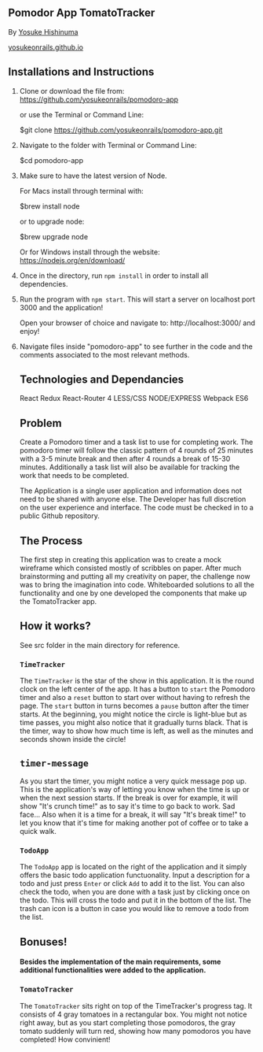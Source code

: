 
## Pomodor App TomatoTracker

By [Yosuke Hishinuma](mailto:yosukeonrails@gmail.com)

[yosukeonrails.github.io](https://github.com/yosukeonrails)

## Installations and Instructions

1. Clone or download the file from:
   https://github.com/yosukeonrails/pomodoro-app

   or use the Terminal or Command Line:

   $git clone https://github.com/yosukeonrails/pomodoro-app.git

2. Navigate to the folder with Terminal or Command Line:

   $cd pomodoro-app

3. Make sure to have the latest version of Node.
 
   For Macs install through terminal with:

   $brew install node

   or to upgrade node:

   $brew upgrade node 

   Or for Windows install through the website:
   https://nodejs.org/en/download/

4. Once in the directory, run `npm install` in order to install all dependencies. 
   
5. Run the program with `npm start`. This will start a server on localhost port 3000 and the application!

   Open your browser of choice and navigate to: http://localhost:3000/ and enjoy!

8. Navigate files inside "pomodoro-app" to see further in the code and the comments associated to the most relevant methods.


   ## Technologies and Dependancies 
    
    React
    Redux
    React-Router 4
    LESS/CSS
    NODE/EXPRESS
    Webpack
    ES6

   ## Problem

    Create a Pomodoro timer and a task list to use for completing work. The pomodoro timer will follow the classic pattern of 4 rounds of 25 minutes with a 3-5 minute break and then after 4 rounds a break of 15-30 minutes. Additionally a task list will also be available for tracking the work that needs to be completed.

    The Application is a single user application and information does not need to be shared with anyone else.
    The Developer has full discretion on the user experience and interface.
    The code must be checked in to a public Github repository.


   ## The Process

   The first step in creating this application was to create a mock wireframe which consisted mostly of scribbles on paper. After much brainstorming and putting all my creativity on paper, the challenge now was to bring the imagination into code. Whiteboarded solutions to all the functionality and one by one developed the components that make up the TomatoTracker app. 

   ## How it works?

   See src folder in the main directory for reference.

   ### `TimeTracker`

    The `TimeTracker` is the star of the show in this application. It is the round clock on the left center of the app. It has a button to `start` the Pomodoro timer and also a `reset` button to start over without having to refresh the page. The `start` button in turns becomes a `pause` button after the timer starts.
    At the beginning, you might notice the circle is light-blue but as time passes, you might also notice that it gradually turns black. That is the timer, way to show how much time is left, as well as the minutes and seconds shown inside the circle!

   ## `timer-message`

    As you start the timer, you might notice a very quick message pop up. This is the application's way of letting you know when the time is up or when the next session starts. If the break is over for example, it will show "It's crunch time!" as to say it's time to go back to work. Sad face... Also when it is a time for a break, it will say "It's break time!" to let you know that it's time for making another pot of coffee or to take a quick walk. 
    

   ### `TodoApp`

    The `TodoApp` app is located on the right of the application and it simply offers the basic todo application functuonality. Input a description for a todo and just press `Enter` or click `Add` to add it to the list. You can also check the todo, when you are done with a task just by clicking once on the todo. This will cross the todo and put it in the bottom of the list. The trash can icon is a button in case you would like to remove a todo from the list.

   ## Bonuses!

   #### Besides the implementation of the main requirements, some additional functionalities were added to the application.

   ### `TomatoTracker`

    The `TomatoTracker` sits right on top of the TimeTracker's progress tag. It consists of 4 gray tomatoes in a rectangular box. You might not notice right away, but as you start completing those pomodoros, the gray tomato suddenly will turn red, showing how many pomodoros you have completed! How convinient! 


   



